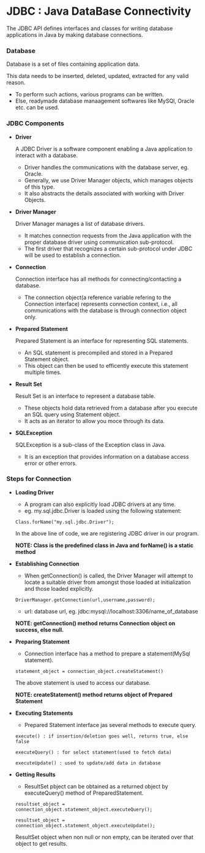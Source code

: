 # JDBC : Java DataBase Connectivity

The JDBC API defines interfaces and classes for writing database applications in Java by making database connections.

### Database

   Database is a set of files containing application data.
   
   This data needs to be inserted, deleted, updated, extracted for any valid reason.
   - To perform such actions, various programs can be written.
   - Else, readymade database manaagement softwares like MySQl, Oracle etc. can be used.


### JDBC Components

- **Driver**

   A JDBC Driver is a software component enabling a Java application to interact with a database.
   - Driver handles the communications with the database server, eg. Oracle.
   - Generally, we use Driver Manager objects, which manages objects of this type.
   - It also abstracts the details associated with working with Driver Objects.


- **Driver Manager**

   Driver Manager manages a list of database drivers.
   - It matches connection requests from the Java application with the proper database driver using communication sub-protocol.
   - The first driver that recognizes a certain sub-protocol under JDBC will be used to establish a connection.


- **Connection**

   Connection interface has all methods for connecting/contacting a database.
   - The connection object(a reference variable refering to the Connection interface) represents connection context, i.e., all communications with the database is through       connection object only.
   

- **Prepared Statement**

   Prepared Statement is an interface for representing SQL statements.
   - An SQL statement is precompiled and stored in a Prepared Statement object.
   - This object can then be used to efficently execute this statement multiple times.


- **Result Set**

   Result Set is an interface to represent a database table.
   - These objects hold data retrieved from a database after you execute an SQL query using Statement object.
   - It acts as an iterator to allow you moce through its data.


- **SQLException**

   SQLException is a sub-class of the Exception class in Java.
   - It is an exception that provides information on a database access error or other errors.



### Steps for Connection

- **Loading Driver**
   
   - A program can also explicitly load JDBC drivers at any time.
   - eg. my.sql.jdbc.Driver is loaded using the following statement:
   
   ```
   Class.forName("my.sql.jdbc.Driver");
   ```
   
   In the above line of code, we are registering JDBC driver in our program.
         
   **NOTE: Class is the predefined class in Java and forName() is a static method**
   
   
- **Establishing Connection**

   - When getConnection() is called, the Driver Manager will attempt to locate a suitable driver from amongst those loaded at initialization and those loaded explicitly.
   
   ```
   DriverManager.getConnection(url,username,password);
   ```
   
   - url: database url, eg. jdbc:mysql://localhost:3306/name_of_database
   
   **NOTE: getConnection() method returns Connection object on success, else null.**
   


- **Preparing Statement**
   
   - Connection interface has a method to prepare a statement(MySql statement).
   
   ```
   statement_object = connection_object.createStatement()
   ```
   
   The above statement is used to access our database.
         
   **NOTE: createStatement() method returns object of Prepared Statement**



- **Executing Statements**
   
   - Prepared Statement interface jas several methods to execute query.
   
   ```
   execute() : if insertion/deletion goes well, returns true, else false
   
   executeQuery() : for select statement(used to fetch data)
   
   executeUpdate() : used to update/add data in database
   ```
   


- **Getting Results**
   
   - ResultSet pbject can be obtained as a returned object by executeQuery() method of PreparedStatement.
   
   ```
   resultset_object = connection_object.statement_object.executeQuery();
   
   resultset_object = connection_object.statement_object.executeUpdate();
   ```
   
   ResultSet object when non null or non empty, can be iterated over that object to get results.

